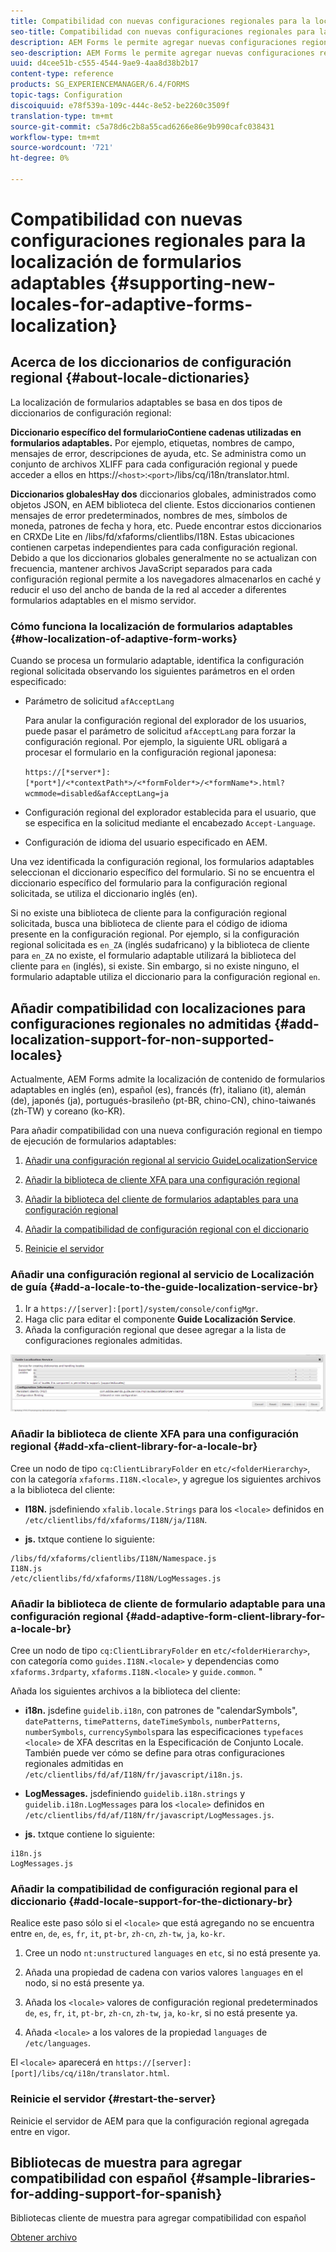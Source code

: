 ```yaml
---
title: Compatibilidad con nuevas configuraciones regionales para la localización de formularios adaptables
seo-title: Compatibilidad con nuevas configuraciones regionales para la localización de formularios adaptables
description: AEM Forms le permite agregar nuevas configuraciones regionales para localizar formularios adaptables. Las configuraciones regionales admitidas de forma predeterminada son inglés, francés, alemán y japonés.
seo-description: AEM Forms le permite agregar nuevas configuraciones regionales para localizar formularios adaptables. Las configuraciones regionales admitidas de forma predeterminada son inglés, francés, alemán y japonés.
uuid: d4cee51b-c555-4544-9ae9-4aa8d38b2b17
content-type: reference
products: SG_EXPERIENCEMANAGER/6.4/FORMS
topic-tags: Configuration
discoiquuid: e78f539a-109c-444c-8e52-be2260c3509f
translation-type: tm+mt
source-git-commit: c5a78d6c2b8a55cad6266e86e9b990cafc038431
workflow-type: tm+mt
source-wordcount: '721'
ht-degree: 0%

---
```



# Compatibilidad con nuevas configuraciones regionales para la localización de formularios adaptables {#supporting-new-locales-for-adaptive-forms-localization}

## Acerca de los diccionarios de configuración regional {#about-locale-dictionaries}

La localización de formularios adaptables se basa en dos tipos de diccionarios de configuración regional:

**Diccionario específico del formularioContiene cadenas utilizadas en formularios adaptables.** Por ejemplo, etiquetas, nombres de campo, mensajes de error, descripciones de ayuda, etc. Se administra como un conjunto de archivos XLIFF para cada configuración regional y puede acceder a ellos en https://`<host>`:`<port>`/libs/cq/i18n/translator.html.

**Diccionarios globalesHay dos** diccionarios globales, administrados como objetos JSON, en AEM biblioteca del cliente. Estos diccionarios contienen mensajes de error predeterminados, nombres de mes, símbolos de moneda, patrones de fecha y hora, etc. Puede encontrar estos diccionarios en CRXDe Lite en /libs/fd/xfaforms/clientlibs/I18N. Estas ubicaciones contienen carpetas independientes para cada configuración regional. Debido a que los diccionarios globales generalmente no se actualizan con frecuencia, mantener archivos JavaScript separados para cada configuración regional permite a los navegadores almacenarlos en caché y reducir el uso del ancho de banda de la red al acceder a diferentes formularios adaptables en el mismo servidor.

### Cómo funciona la localización de formularios adaptables {#how-localization-of-adaptive-form-works}

Cuando se procesa un formulario adaptable, identifica la configuración regional solicitada observando los siguientes parámetros en el orden especificado:

* Parámetro de solicitud `afAcceptLang`

   Para anular la configuración regional del explorador de los usuarios, puede pasar el parámetro de solicitud `afAcceptLang` para forzar la configuración regional. Por ejemplo, la siguiente URL obligará a procesar el formulario en la configuración regional japonesa:

   `https://[*server*]:[*port*]/<*contextPath*>/<*formFolder*>/<*formName*>.html?wcmmode=disabled&afAcceptLang=ja`

* Configuración regional del explorador establecida para el usuario, que se especifica en la solicitud mediante el encabezado `Accept-Language`.

* Configuración de idioma del usuario especificado en AEM.

Una vez identificada la configuración regional, los formularios adaptables seleccionan el diccionario específico del formulario. Si no se encuentra el diccionario específico del formulario para la configuración regional solicitada, se utiliza el diccionario inglés (en).

Si no existe una biblioteca de cliente para la configuración regional solicitada, busca una biblioteca de cliente para el código de idioma presente en la configuración regional. Por ejemplo, si la configuración regional solicitada es `en_ZA` (inglés sudafricano) y la biblioteca de cliente para `en_ZA` no existe, el formulario adaptable utilizará la biblioteca del cliente para `en` (inglés), si existe. Sin embargo, si no existe ninguno, el formulario adaptable utiliza el diccionario para la configuración regional `en`.

## Añadir compatibilidad con localizaciones para configuraciones regionales no admitidas {#add-localization-support-for-non-supported-locales}

Actualmente, AEM Forms admite la localización de contenido de formularios adaptables en inglés (en), español (es), francés (fr), italiano (it), alemán (de), japonés (ja), portugués-brasileño (pt-BR, chino-CN), chino-taiwanés (zh-TW) y coreano (ko-KR).

Para añadir compatibilidad con una nueva configuración regional en tiempo de ejecución de formularios adaptables:

1. [Añadir una configuración regional al servicio GuideLocalizationService](/help/forms/using/supporting-new-language-localization.md#p-add-a-locale-to-the-guide-localization-service-br-p)

1. [Añadir la biblioteca de cliente XFA para una configuración regional](/help/forms/using/supporting-new-language-localization.md#p-add-xfa-client-library-for-a-locale-br-p)

1. [Añadir la biblioteca del cliente de formularios adaptables para una configuración regional](/help/forms/using/supporting-new-language-localization.md#p-add-adaptive-form-client-library-for-a-locale-br-p)
1. [Añadir la compatibilidad de configuración regional con el diccionario](/help/forms/using/supporting-new-language-localization.md#p-add-locale-support-for-the-dictionary-br-p)
1. [Reinicie el servidor](/help/forms/using/supporting-new-language-localization.md#p-restart-the-server-p)

### Añadir una configuración regional al servicio de Localización de guía {#add-a-locale-to-the-guide-localization-service-br}

1. Ir a `https://[server]:[port]/system/console/configMgr`.
1. Haga clic para editar el componente **Guide Localización Service**.
1. Añada la configuración regional que desee agregar a la lista de configuraciones regionales admitidas.

![GuideLocalizationService](assets/configservice.png)

### Añadir la biblioteca de cliente XFA para una configuración regional {#add-xfa-client-library-for-a-locale-br}

Cree un nodo de tipo `cq:ClientLibraryFolder` en `etc/<folderHierarchy>`, con la categoría `xfaforms.I18N.<locale>`, y agregue los siguientes archivos a la biblioteca del cliente:

* **I18N.** jsdefiniendo  `xfalib.locale.Strings` para los  `<locale>` definidos en  `/etc/clientlibs/fd/xfaforms/I18N/ja/I18N`.

* **js.** txtque contiene lo siguiente:

```
/libs/fd/xfaforms/clientlibs/I18N/Namespace.js
I18N.js
/etc/clientlibs/fd/xfaforms/I18N/LogMessages.js
```

### Añadir la biblioteca de cliente de formulario adaptable para una configuración regional {#add-adaptive-form-client-library-for-a-locale-br}

Cree un nodo de tipo `cq:ClientLibraryFolder` en `etc/<folderHierarchy>`, con categoría como `guides.I18N.<locale>` y dependencias como `xfaforms.3rdparty`, `xfaforms.I18N.<locale>` y `guide.common`. &quot;

Añada los siguientes archivos a la biblioteca del cliente:

* **i18n.** jsdefine  `guidelib.i18n`, con patrones de &quot;calendarSymbols&quot;,  `datePatterns`,  `timePatterns`,  `dateTimeSymbols`,  `numberPatterns`,  `numberSymbols`,  `currencySymbols`para las especificaciones  `typefaces`   `<locale>`   [ ](https://helpx.adobe.com/content/dam/Adobe/specs/xfa_spec_3_3.pdf)de XFA descritas en la Especificación de Conjunto Locale. También puede ver cómo se define para otras configuraciones regionales admitidas en `/etc/clientlibs/fd/af/I18N/fr/javascript/i18n.js`.

* **LogMessages.** jsdefiniendo  `guidelib.i18n.strings` y  `guidelib.i18n.LogMessages` para los  `<locale>` definidos en  `/etc/clientlibs/fd/af/I18N/fr/javascript/LogMessages.js`.

* **js.** txtque contiene lo siguiente:

```
i18n.js
LogMessages.js
```

### Añadir la compatibilidad de configuración regional para el diccionario {#add-locale-support-for-the-dictionary-br}

Realice este paso sólo si el `<locale>` que está agregando no se encuentra entre `en`, `de`, `es`, `fr`, `it`, `pt-br`, `zh-cn`, `zh-tw`, `ja`, `ko-kr`.

1. Cree un nodo `nt:unstructured` `languages` en `etc`, si no está presente ya.

1. Añada una propiedad de cadena con varios valores `languages` en el nodo, si no está presente ya.
1. Añada los `<locale>` valores de configuración regional predeterminados `de`, `es`, `fr`, `it`, `pt-br`, `zh-cn`, `zh-tw`, `ja`, `ko-kr`, si no está presente ya.

1. Añada `<locale>` a los valores de la propiedad `languages` de `/etc/languages`.

El `<locale>` aparecerá en `https://[server]:[port]/libs/cq/i18n/translator.html`.

### Reinicie el servidor {#restart-the-server}

Reinicie el servidor de AEM para que la configuración regional agregada entre en vigor.

## Bibliotecas de muestra para agregar compatibilidad con español {#sample-libraries-for-adding-support-for-spanish}

Bibliotecas cliente de muestra para agregar compatibilidad con español

[Obtener archivo](assets/sample.zip)
